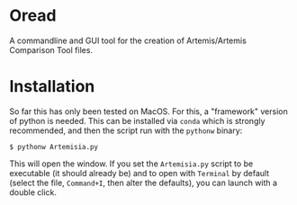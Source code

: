 # Oread
A commandline and GUI tool for the creation of Artemis/Artemis Comparison Tool files.

# Installation

So far this has only been tested on MacOS. For this, a "framework" version of python is needed.
This can be installed via `conda` which is strongly recommended, and then the script run with the
`pythonw` binary:


    $ pythonw Artemisia.py

This will open the window. If you set the `Artemisia.py` script to be executable (it should already be)
and to open with `Terminal` by default (select the file, `Command+I`, then alter the defaults), you can launch
with a double click.
